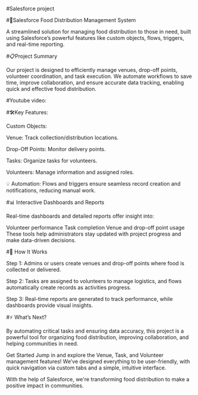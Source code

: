#Salesforce project

#🚀Salesforce Food Distribution Management System

A streamlined solution for managing food distribution to those in need, built using Salesforce’s powerful features like custom objects, flows, triggers, and real-time reporting.


#📋Project Summary

Our project is designed to efficiently manage venues, drop-off points, volunteer coordination, and task execution. We automate workflows to save time, improve collaboration, and ensure accurate data tracking, enabling quick and effective food distribution.

#Youtube video:


#🛠️Key Features:

Custom Objects: 

Venue: Track collection/distribution locations. 

Drop-Off Points: Monitor delivery points. 

Tasks: Organize tasks for volunteers. 

Volunteers: Manage information and assigned roles. 

💡 Automation: Flows and triggers ensure seamless record creation and notifications, reducing manual work.


#📊 Interactive Dashboards and Reports

Real-time dashboards and detailed reports offer insight into:

Volunteer performance Task completion Venue and drop-off point usage These tools help administrators stay updated with project progress and make data-driven decisions.


#🎯 How It Works

Step 1: Admins or users create venues and drop-off points where food is collected or delivered.

Step 2: Tasks are assigned to volunteers to manage logistics, and flows automatically create records as activities progress.

Step 3: Real-time reports are generated to track performance, while dashboards provide visual insights.

#⚡ What’s Next?

By automating critical tasks and ensuring data accuracy, this project is a powerful tool for organizing food distribution, improving collaboration, and helping communities in need.

Get Started Jump in and explore the Venue, Task, and Volunteer management features! We’ve designed everything to be user-friendly, with quick navigation via custom tabs and a simple, intuitive interface.

With the help of Salesforce, we're transforming food distribution to make a positive impact in communities.
